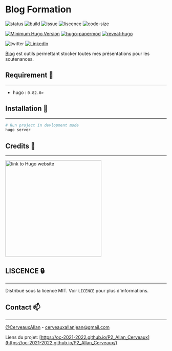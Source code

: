 # Blog Formation

![status](https://img.shields.io/website?url=https%3A%2F%2Foc-2021-2022.github.io%2Fblog%2F)
![build](https://github.com/oc-2021-2022/blog/actions/workflows/gh-pages.yml/badge.svg)
![issue](https://img.shields.io/github/issues/oc-2021-2022/blog)
![liscence](https://img.shields.io/github/license/oc-2021-2022/blog)
![code-size](https://img.shields.io/github/languages/code-size/oc-2021-2022/blog)

[![Minimum Hugo Version](https://img.shields.io/static/v1?label=min-HUGO-version&message=0.82.0&color=blue&logo=hugo)](https://github.com/gohugoio/hugo/releases/tag/v0.82.0)
[![hugo-papermod](https://img.shields.io/badge/Hugo--Themes-@PaperMod-blue)](https://themes.gohugo.io/hugo-papermod/) [![reveal-hugo](https://img.shields.io/badge/Hugo--Themes-@reveal--hugo-blue)](https://themes.gohugo.io/reveal-hugo/)

![twitter](https://img.shields.io/twitter/url?style=social&url=https%3A%2F%2Ftwitter.com%2FCerveauxAllan)
[![LinkedIn](https://img.shields.io/badge/LinkedIn-0077B5?style=for-the-badge&logo=linkedin&logoColor=white&style=flat-square)](https://www.linkedin.com/in/allancerveaux/)

[Blog](https://oc-2021-2022.github.io/blog/) est outils permettant stocker toutes mes présentations pour les soutenances.

## Requirement 🧰 
___
- hugo : `0.82.0>`

## Installation 🚀
___
```bash
# Run project in devlopment mode
hugo server 

```

## Credits 📜
___
<a href="https://gohugo.io/"><img src="https://d33wubrfki0l68.cloudfront.net/c38c7334cc3f23585738e40334284fddcaf03d5e/2e17c/images/hugo-logo-wide.svg" alt="link to Hugo website" width=300 /></a>

## LISCENCE 🔒
___
Distribué sous la licence MIT. Voir `LICENCE` pour plus d'informations.

## Contact 📫
___
[@CerveauxAllan]("https://twitter.com/CerveauxAllan") - [cerveauxallanjean@gmail.com]("cerveauxallanjean@gmail.com")

Liens du projet: [https://oc-2021-2022.github.io/P2_Allan_Cerveaux](https://oc-2021-2022.github.io/P2_Allan_Cerveaux/)
